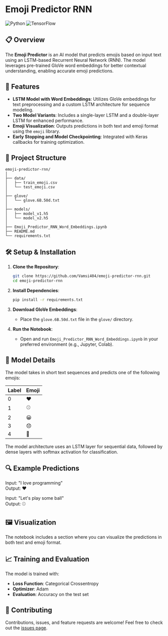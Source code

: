 # Emoji Predictor RNN

![Python](https://img.shields.io/badge/Python-3.x-blue)
![TensorFlow](https://img.shields.io/badge/TensorFlow-2.x-orange)

## 📋 Overview

The **Emoji Predictor** is an AI model that predicts emojis based on input text using an LSTM-based Recurrent Neural Network (RNN). The model leverages pre-trained GloVe word embeddings for better contextual understanding, enabling accurate emoji predictions.

## 🚀 Features

- **LSTM Model with Word Embeddings**: Utilizes GloVe embeddings for text preprocessing and a custom LSTM architecture for sequence modeling.
- **Two Model Variants**: Includes a single-layer LSTM and a double-layer LSTM for enhanced performance.
- **Emoji Visualization**: Outputs predictions in both text and emoji format using the `emoji` library.
- **Early Stopping and Model Checkpointing**: Integrated with Keras callbacks for training optimization.

## 📁 Project Structure

```
emoji-predictor-rnn/
│
├── data/
│   ├── train_emoji.csv
│   └── test_emoji.csv
│
├── glove/
│   └── glove.6B.50d.txt
│
├── models/
│   ├── model_v1.h5
│   └── model_v2.h5
│
├── Emoji_Predictor_RNN_Word_Embeddings.ipynb
├── README.md
└── requirements.txt
```

## 🛠️ Setup & Installation

1. **Clone the Repository**:
    ```bash
    git clone https://github.com/Vamsi404/emoji-predictor-rnn.git
    cd emoji-predictor-rnn
    ```

2. **Install Dependencies**:
    ```bash
    pip install -r requirements.txt
    ```

3. **Download GloVe Embeddings**:
   - Place the `glove.6B.50d.txt` file in the `glove/` directory.

4. **Run the Notebook**:
    - Open and run `Emoji_Predictor_RNN_Word_Embeddings.ipynb` in your preferred environment (e.g., Jupyter, Colab).

## 🧠 Model Details

The model takes in short text sequences and predicts one of the following emojis:

| Label | Emoji |
|-------|-------|
|   0   | ❤️    |
|   1   | ⚾    |
|   2   | 😀    |
|   3   | 😞    |
|   4   | 🍴    |

The model architecture uses an LSTM layer for sequential data, followed by dense layers with softmax activation for classification.

## 🔍 Example Predictions

Input: "I love programming"  
Output: ❤️

Input: "Let's play some ball"  
Output: ⚾

## 🖼️ Visualization

The notebook includes a section where you can visualize the predictions in both text and emoji format.

## 📈 Training and Evaluation

The model is trained with:
- **Loss Function**: Categorical Crossentropy
- **Optimizer**: Adam
- **Evaluation**: Accuracy on the test set

## 🤝 Contributing

Contributions, issues, and feature requests are welcome! Feel free to check out the [issues page](https://github.com/Vamsi404/emoji-predictor-using-RNN/issues).

